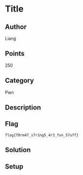 # Title

## Author
Liang
## Points
250
## Category
Pwn
## Description

## Flag
`flag{f0rm47_s7r1ng5_4r3_fun_57uff}`
## Solution

## Setup
